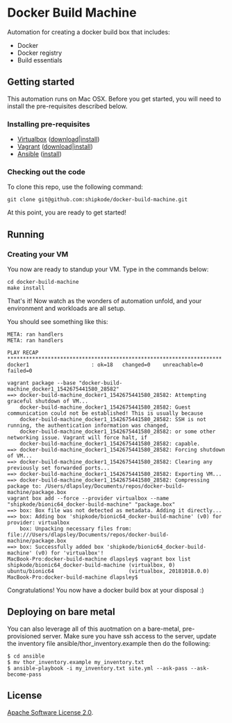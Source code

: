 # Docker Build Machine

Automation for creating a docker build box that includes:

* Docker
* Docker registry
* Build essentials

## Getting started

This automation runs on Mac OSX. Before you get started, you will need to
install the pre-requisites described below.

### Installing pre-requisites

* [Virtualbox](https://www.virtualbox.org/) ([download](https://www.virtualbox.org/wiki/Downloads)|[install](https://www.virtualbox.org/manual/ch02.html#idm861))
* [Vagrant](https://www.vagrantup.com) ([download](https://www.vagrantup.com/downloads.html)|[install](https://www.vagrantup.com/docs/installation/))
* [Ansible](https://www.ansible.com/) ([install](https://docs.ansible.com/ansible/latest/installation_guide/intro_installation.html))

### Checking out the code

To clone this repo, use the following command:

    git clone git@github.com:shipkode/docker-build-machine.git

At this point, you are ready to get started!

## Running

### Creating your VM

You now are ready to standup your VM. Type in the commands below:

    cd docker-build-machine
    make install

That's it! Now watch as the wonders of automation unfold, and your
environment and workloads are all setup.

You should see something like this:

    META: ran handlers
    META: ran handlers

    PLAY RECAP *********************************************************************
    docker1                    : ok=18   changed=0    unreachable=0    failed=0

    vagrant package --base "docker-build-machine_docker1_1542675441580_28582"
    ==> docker-build-machine_docker1_1542675441580_28582: Attempting graceful shutdown of VM...
        docker-build-machine_docker1_1542675441580_28582: Guest communication could not be established! This is usually because
        docker-build-machine_docker1_1542675441580_28582: SSH is not running, the authentication information was changed,
        docker-build-machine_docker1_1542675441580_28582: or some other networking issue. Vagrant will force halt, if
        docker-build-machine_docker1_1542675441580_28582: capable.
    ==> docker-build-machine_docker1_1542675441580_28582: Forcing shutdown of VM...
    ==> docker-build-machine_docker1_1542675441580_28582: Clearing any previously set forwarded ports...
    ==> docker-build-machine_docker1_1542675441580_28582: Exporting VM...
    ==> docker-build-machine_docker1_1542675441580_28582: Compressing package to: /Users/dlapsley/Documents/repos/docker-build-machine/package.box
    vagrant box add --force --provider virtualbox --name "shipkode/bionic64_docker-build-machine" "package.box"
    ==> box: Box file was not detected as metadata. Adding it directly...
    ==> box: Adding box 'shipkode/bionic64_docker-build-machine' (v0) for provider: virtualbox
        box: Unpacking necessary files from: file:///Users/dlapsley/Documents/repos/docker-build-machine/package.box
    ==> box: Successfully added box 'shipkode/bionic64_docker-build-machine' (v0) for 'virtualbox'!
    MacBook-Pro:docker-build-machine dlapsley$ vagrant box list
    shipkode/bionic64_docker-build-machine (virtualbox, 0)
    ubuntu/bionic64                        (virtualbox, 20181018.0.0)
    MacBook-Pro:docker-build-machine dlapsley$

Congratulations! You now have a docker build box at your disposal :)

## Deploying on bare metal

You can also leverage all of this auotmation on a bare-metal, pre-provisioned
server. Make sure you have ssh access to the server, update the inventory file
ansible/thor\_inventory.example then do the following:

    $ cd ansible
    $ mv thor_inventory.example my_inventory.txt
    $ ansible-playbook -i my_inventory.txt site.yml --ask-pass --ask-become-pass

## License

[Apache Software License 2.0](https://www.apache.org/licenses/LICENSE-2.0).
